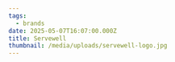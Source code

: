 ```yaml
---
tags:
  - brands
date: 2025-05-07T16:07:00.000Z
title: Servewell
thumbnail: /media/uploads/servewell-logo.jpg
---
```

